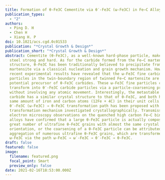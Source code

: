```yaml
---
title: Formation of θ-Fe3C Cementite via θ′-Fe3C (ω-Fe3C) in Fe–C Alloys
publication_types:
  - "2"
authors:
  - Ping D. H
  - Chen H
  - Xiang H. P
doi: 10.1021/acs.cgd.0c01533
publication: "*Crystal Growth & Design*"
publication_short: "*Crystal Growth & Design*"
abstract: Cementite (θ-Fe3C), as a well-known hard-phase particle, makes carbon
  steel strong and hard. As for the carbide formed from the Fe−C martensite
  structure, θ-Fe3C has been traditionally believed to precipitate from the
  martensite via a classical nucleation and grain growth mechanism. However,
  recent experimental results have revealed that the ω-Fe3C fine carbide
  particles in the twin-boundary region of twinned Fe−C martensite are a
  potential precursor of θ-Fe3C carbides. These ω-Fe3C fine particles can
  transform into θ′-Fe3C carbide particles via a particle-coarsening process
  without involving any atomic movement. Interestingly, the metastable θ′-Fe3C
  carbide has a similar crystal structure to that of θ-Fe3C, and both have the
  same amount of iron and carbon atoms (12Fe + 4C) in their unit cells. Thus, a
  θ′-Fe3C (ω-Fe3C) → θ-Fe3C transformation path has been proposed with the
  transformation mechanism investigated crystallographically. Transmission
  electron microscopy observations on the quenched high carbon Fe−C binary
  alloys have confirmed that a large θ-Fe3C particle is actually composed of a
  great number of ultrafine θ-Fe3C grains with almost the same crystal
  orientation, or the coarsening of a θ-Fe3C particle can be attributed to the
  aggregation of numerous ultrafine θ-Fe3C grains, which are transformed from
  ω-Fe3C via the path ω-Fe3C → ω′-Fe3C → θ′-Fe3C → θ-Fe3C.
draft: false
featured: false
image:
  filename: featured.png
  focal_point: Smart
  preview_only: false
date: 2021-02-16T18:53:00.000Z
---
```

